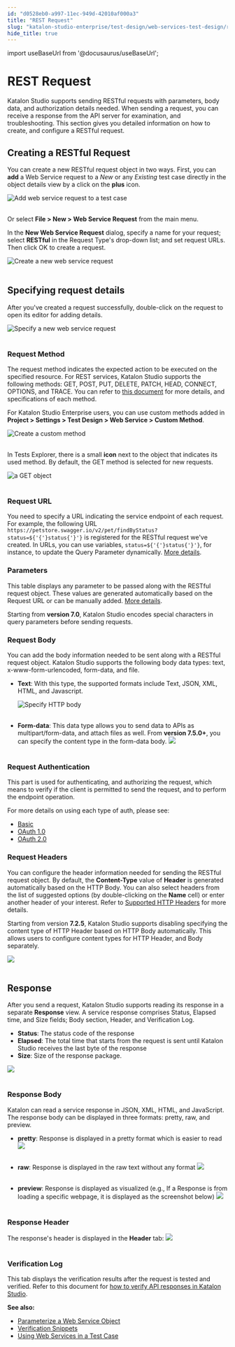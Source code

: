 ```yaml
---
id: "d0528eb0-a997-11ec-949d-42010af000a3"
title: "REST Request"
slug: "katalon-studio-enterprise/test-design/web-services-test-design/rest-request"
hide_title: true
---
```

import useBaseUrl from '@docusaurus/useBaseUrl';

    

# <a id="id" class="anchor_top_offset"/><a id="ariaid-title1" class="anchor_top_offset"/>REST Request

    
      
<p xmlns="http://www.w3.org/1999/xhtml" className="p">Katalon Studio supports sending RESTful requests with   parameters, body data, and authorization details needed. When   sending a request, you can receive a response from the API server   for examination, and troubleshooting. This section gives you   detailed information on how to create, and configure a RESTful   request.</p> 
    
  
    

## <a id="id_1" class="anchor_top_offset"/>Creating a RESTful Request

    
      
<p xmlns="http://www.w3.org/1999/xhtml" className="p">You can create a new RESTful request object in two ways. First,   you can <strong className="ph b">add</strong> a Web Service request to a   <em className="ph i">New</em> or any <em className="ph i">Existing</em> test case directly in the   object details view by a click on the <strong className="ph b">plus</strong>   icon.</p> 
      
<p xmlns="http://www.w3.org/1999/xhtml" className="p">   <img className="image" src={useBaseUrl("https://github.com/katalon-studio/docs-images/raw/master/katalon-studio/docs/soap-request/Screen-Shot-2018-09-20-at-5.06.42-PM.png")} alt="Add web service request to a test case" /><br /><br /> </p> 
      
<p xmlns="http://www.w3.org/1999/xhtml" className="p">Or select <strong className="ph b">File &gt; New &gt; Web Service     Request</strong> from the main menu.</p> 
      
<p xmlns="http://www.w3.org/1999/xhtml" className="p">In the <strong className="ph b">New Web Service     Request</strong> dialog, specify a name for your request;   select <strong className="ph b">RESTful</strong> in the Request Type's drop-down   list; and set request URLs. Then click OK to create a request.</p> 
      
<p xmlns="http://www.w3.org/1999/xhtml" className="p">   <img className="image" src={useBaseUrl("https://github.com/katalon-studio/docs-images/raw/master/katalon-studio/docs/restful-web-services/KS-RESTFUL-Create-a-new-object.png")} alt="Create a new web service request" /><br /><br /> </p> 
    
  
    

## <a id="id_2" class="anchor_top_offset"/>Specifying request details

    
      
<p xmlns="http://www.w3.org/1999/xhtml" className="p">After you've created a request successfully, double-click on the   request to open its editor for adding details.</p> 
      
<p xmlns="http://www.w3.org/1999/xhtml" className="p">   <img className="image" src={useBaseUrl("https://github.com/katalon-studio/docs-images/raw/master/katalon-studio/docs/restful-web-services/KS-RESTFUL-Parameterize-the-object.png")} alt="Specify a new web service request" /><br /><br /> </p> 
    
                          
      

### <a id="id_3" class="anchor_top_offset"/>Request Method

      
        
<p xmlns="http://www.w3.org/1999/xhtml" className="p">The request method indicates the expected action to be executed   on the specified resource. For REST services, Katalon Studio   supports the following methods: GET, POST, PUT, DELETE, PATCH,   HEAD, CONNECT, OPTIONS, and TRACE. You can refer to <a className="xref j-external-link" href="https://restfulapi.net/http-methods/" target="_blank">this document</a> for   more details, and specifications of each method.</p> 
        
<p xmlns="http://www.w3.org/1999/xhtml" className="p">For Katalon Studio Enterprise users, you can use custom methods   added in <strong className="ph b">Project &gt; Settings &gt; Test Design &gt; Web     Service &gt; Custom Method</strong>.</p> 
        
<p xmlns="http://www.w3.org/1999/xhtml" className="p">   <img className="image" src={useBaseUrl("https://github.com/katalon-studio/docs-images/raw/master/katalon-studio/docs/creat-first-API-testing/KS-API-Create-custom-webservice-method.png")} alt="Create a custom method" /><br /><br /> </p> 
        
<p xmlns="http://www.w3.org/1999/xhtml" className="p">In Tests Explorer, there is a   small <strong className="ph b">icon</strong> next to the object that   indicates its used method. By default, the GET method is selected   for new requests.</p> 
        
<p xmlns="http://www.w3.org/1999/xhtml" className="p">   <img className="image" src={useBaseUrl("https://github.com/katalon-studio/docs-images/raw/master/katalon-studio/docs/restful-web-services/KS-RESTFUL-Get-object.png")} alt="a GET object" /><br /><br /> </p> 
      
    
      

### <a id="id_4" class="anchor_top_offset"/>Request URL

      
        
<p xmlns="http://www.w3.org/1999/xhtml" className="p">You need to specify a URL indicating the service endpoint of   each request. For example, the following URL   <code className="ph codeph">https://petstore.swagger.io/v2/pet/findByStatus?status=${'{'}status{'}'}</code>   is registered for the RESTful request we've created. In URLs, you   can use variables, <code className="ph codeph">status=${'{'}status{'}'}</code>, for instance, to   update the Query Parameter dynamically. <a className="xref j-external-link" href="https://docs.katalon.com/katalon-studio/docs/parameterize-a-web-service-object.html" target="_blank">More     details</a>.</p> 
      
    
      

### <a id="id_5" class="anchor_top_offset"/>Parameters

      
        
<p xmlns="http://www.w3.org/1999/xhtml" className="p">This table displays any parameter to be passed along with the   RESTful request object. These values are generated automatically   based on the Request URL or can be manually added. <a className="xref j-external-link" href="https://docs.katalon.com/katalon-studio/docs/parameterize-a-web-service-object.html" target="_blank">More     details</a>.</p> 
        
<p xmlns="http://www.w3.org/1999/xhtml" className="p">Starting from <strong className="ph b">version 7.0</strong>, Katalon Studio   encodes special characters in query parameters before sending   requests.</p> 
      
    
      

### <a id="id_6" class="anchor_top_offset"/>Request Body

      
        
<p xmlns="http://www.w3.org/1999/xhtml" className="p">You can add the body information needed to be sent along with a   RESTful request object. Katalon Studio supports the following body   data types: text, x-www-form-urlencoded, form-data, and file.</p> 
        
<ul xmlns="http://www.w3.org/1999/xhtml" className="ul">   <li className="li">     <p className="p">       <strong className="ph b">Text</strong>: With this type, the supported formats       include Text, JSON, XML, HTML, and Javascript.</p>     <p className="p">       <img className="image" src={useBaseUrl("https://github.com/katalon-studio/docs-images/raw/master/katalon-studio/docs/restful-web-services/KS-RESTFUL-Input-HTTP-body.png")} alt="Specify HTTP body" /><br /><br />     </p>   </li>   <li className="li">     <p className="p">       <strong className="ph b">Form-data</strong>: This data type allows you to send       data to APIs as multipart/form-data, and attach files as well. From       <strong className="ph b">version 7.5.0+</strong>, you can specify the content type       in the form-data body. <img className="image" src={useBaseUrl("https://github.com/katalon-studio/docs-images/raw/master/katalon-studio/docs/restful-web-services/form-data.png")} /><br /><br />     </p>   </li> </ul> 
      
    
      

### <a id="id_7" class="anchor_top_offset"/>Request Authentication

      
        
<p xmlns="http://www.w3.org/1999/xhtml" className="p">This part is used for authenticating, and authorizing the   request, which means to verify if the client is permitted to send   the request, and to perform the endpoint operation.</p> 
        
<p xmlns="http://www.w3.org/1999/xhtml" className="p">For more details on using each type of auth, please see:</p> 
        
<ul xmlns="http://www.w3.org/1999/xhtml" className="ul">   <li className="li">     <a className="xref j-external-link" href="https://docs.katalon.com/katalon-studio/docs/authorization-basic.html" target="_blank">Basic</a>   </li>   <li className="li">     <a className="xref j-external-link" href="https://docs.katalon.com/katalon-studio/docs/authorization-oauth1.html" target="_blank">OAuth       1.0</a>   </li>   <li className="li">     <a className="xref j-external-link" href="https://docs.katalon.com/katalon-studio/docs/authorization-oauth2.html" target="_blank">OAuth       2.0</a>   </li> </ul> 
      
    
      

### <a id="id_8" class="anchor_top_offset"/>Request Headers

      
        
<p xmlns="http://www.w3.org/1999/xhtml" className="p">You can configure the header information needed for sending the   RESTful request object. By default, the   <strong className="ph b">Content-Type</strong> value of <strong className="ph b">Header</strong> is   generated automatically based on the HTTP Body. You can also select   headers from the list of suggested options (by double-clicking on   the <strong className="ph b">Name</strong> cell) or enter another header of your   interest. Refer to <a className="xref j-external-link" href="https://developer.mozilla.org/en-US/docs/Web/HTTP/Headers" target="_blank">Supported     HTTP Headers</a> for more details.</p> 
        
<p xmlns="http://www.w3.org/1999/xhtml" className="p">Starting from version <strong className="ph b">7.2.5</strong>, Katalon Studio   supports disabling specifying the content type of HTTP Header based   on HTTP Body automatically. This allows users to configure content   types for HTTP Header, and Body separately.</p> 
        
<p xmlns="http://www.w3.org/1999/xhtml" className="p">   <img className="image" src={useBaseUrl("https://github.com/katalon-studio/docs-images/raw/master/katalon-studio/docs/restful/auto-update.png")} /><br /><br /> </p> 
      
    
    

## <a id="id_9" class="anchor_top_offset"/>Response

    
      
<p xmlns="http://www.w3.org/1999/xhtml" className="p">After you send a request, Katalon Studio supports reading its   response in a separate <strong className="ph b">Response</strong> view. A service   response comprises Status, Elapsed time, and Size fields; Body   section, Header, and Verification Log.</p> 
      
<ul xmlns="http://www.w3.org/1999/xhtml" className="ul">   <li className="li">     <strong className="ph b">Status</strong>: The status code of the response</li>   <li className="li">     <strong className="ph b">Elapsed</strong>: The total time that starts from the     request is sent until Katalon Studio receives the last byte of the     response</li>   <li className="li">     <strong className="ph b">Size</strong>: Size of the response package.</li> </ul> 
      
<p xmlns="http://www.w3.org/1999/xhtml" className="p">   <img className="image" src={useBaseUrl("https://github.com/katalon-studio/docs-images/raw/master/katalon-studio/docs/restful-web-services/image2018-9-5-143A253A46.png")} /><br /><br /> </p> 
    
              
      

### <a id="id_10" class="anchor_top_offset"/>Response Body

      
        
<p xmlns="http://www.w3.org/1999/xhtml" className="p">Katalon can read a service response in JSON, XML, HTML, and   JavaScript. The response body can be displayed in three   formats: pretty, raw, and preview.</p> 
        
<ul xmlns="http://www.w3.org/1999/xhtml" className="ul">   <li className="li">     <p className="p">       <strong className="ph b">pretty</strong>: Response is displayed in a pretty       format which is easier to read <img className="image" src={useBaseUrl("https://github.com/katalon-studio/docs-images/raw/master/katalon-studio/docs/restful-web-services/Screen-Shot-2018-04-10-at-17.23.21.png")} /><br /><br />     </p>   </li>   <li className="li">     <p className="p">       <strong className="ph b">raw</strong>: Response is displayed in the raw text       without any format <img className="image" src={useBaseUrl("https://github.com/katalon-studio/docs-images/raw/master/katalon-studio/docs/restful-web-services/image2018-9-5-143A253A6.png")} /><br /><br />     </p>   </li>   <li className="li">     <p className="p">       <strong className="ph b">preview</strong>: Response is displayed as visualized       (e.g., If a Response is from loading a specific webpage, it is       displayed as the screenshot below) <img className="image" src={useBaseUrl("https://github.com/katalon-studio/docs-images/raw/master/katalon-studio/docs/restful-web-services/image2018-4-1-19_10_26.png")} /><br /><br />     </p>   </li> </ul> 
      
    
      

### <a id="id_11" class="anchor_top_offset"/>Response Header

      
        
<p xmlns="http://www.w3.org/1999/xhtml" className="p">The response's header is displayed in   the <strong className="ph b">Header</strong> tab: <img className="image" src={useBaseUrl("https://github.com/katalon-studio/docs-images/raw/master/katalon-studio/docs/restful-web-services/image2018-9-5-143A243A48.png")} /><br /><br /> </p> 
      
    

### <a id="id_12" class="anchor_top_offset"/>Verification Log

<p xmlns="http://www.w3.org/1999/xhtml" className="p">This tab displays the verification results after the request is   tested and verified. Refer to this document for <a className="xref j-external-link" href="https://docs.katalon.com/katalon-studio/docs/verify-api-responses.html#verifying-rest-response-in-json-format" target="_blank">how     to verify API responses in Katalon Studio</a>.</p> 
<p xmlns="http://www.w3.org/1999/xhtml" className="p">   <strong className="ph b">See also:</strong> </p> 
<ul xmlns="http://www.w3.org/1999/xhtml" className="ul"><li className="li">     <a className="xref j-external-link" href="http://docs.katalon.com/display/KD/Parameterize+a+Web+Service+Object" target="_blank">Parameterize a       Web Service Object</a>   </li><li className="li">     <a className="xref j-external-link" href="http://docs.katalon.com/display/KD/Verification+Snippets" target="_blank">Verification       Snippets</a>   </li><li className="li">     <a className="xref j-external-link" href="http://docs.katalon.com/display/KD/Using+Web+Services+in+a+Test+Case" target="_blank">Using       Web Services in a Test Case</a>   </li></ul> 
